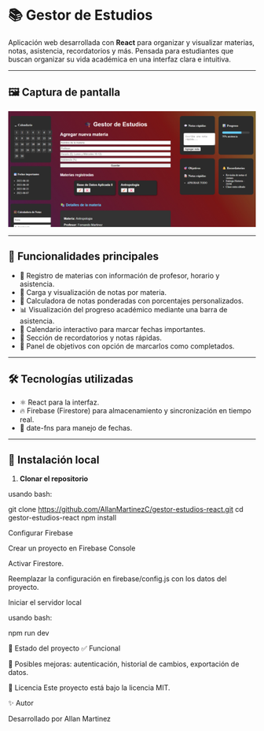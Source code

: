 # 📚 Gestor de Estudios

Aplicación web desarrollada con **React** para organizar y visualizar materias, notas, asistencia, recordatorios y más. Pensada para estudiantes que buscan organizar su vida académica en una interfaz clara e intuitiva.

---

## 🖼️ Captura de pantalla

![Captura de pantalla](./public/image.png)

---

## 🚀 Funcionalidades principales

- 📘 Registro de materias con información de profesor, horario y asistencia.
- 🧾 Carga y visualización de notas por materia.
- 🧮 Calculadora de notas ponderadas con porcentajes personalizados.
- 📊 Visualización del progreso académico mediante una barra de asistencia.
- 📅 Calendario interactivo para marcar fechas importantes.
- 🔔 Sección de recordatorios y notas rápidas.
- 🎯 Panel de objetivos con opción de marcarlos como completados.

---

## 🛠️ Tecnologías utilizadas

- ⚛️ React para la interfaz.
- 🔥 Firebase (Firestore) para almacenamiento y sincronización en tiempo real.
- 📆 date-fns para manejo de fechas.

---

## 🧪 Instalación local

1. **Clonar el repositorio**

usando bash: 

git clone https://github.com/AllanMartinezC/gestor-estudios-react.git
cd gestor-estudios-react
npm install


Configurar Firebase

Crear un proyecto en Firebase Console

Activar Firestore.

Reemplazar la configuración en firebase/config.js con los datos del proyecto.

Iniciar el servidor local

usando bash: 

npm run dev





📌 Estado del proyecto
✅ Funcional

🚧 Posibles mejoras: autenticación, historial de cambios, exportación de datos.

📄 Licencia
Este proyecto está bajo la licencia MIT.

✨ Autor

Desarrollado por Allan Martinez
